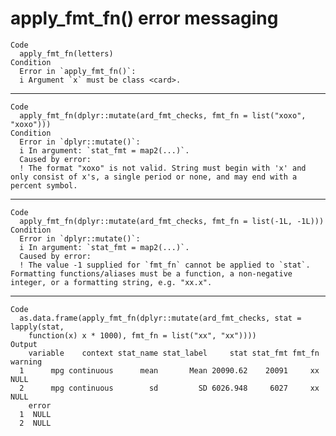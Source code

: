 # apply_fmt_fn() error messaging

    Code
      apply_fmt_fn(letters)
    Condition
      Error in `apply_fmt_fn()`:
      i Argument `x` must be class <card>.

---

    Code
      apply_fmt_fn(dplyr::mutate(ard_fmt_checks, fmt_fn = list("xoxo", "xoxo")))
    Condition
      Error in `dplyr::mutate()`:
      i In argument: `stat_fmt = map2(...)`.
      Caused by error:
      ! The format "xoxo" is not valid. String must begin with 'x' and only consist of x's, a single period or none, and may end with a percent symbol.

---

    Code
      apply_fmt_fn(dplyr::mutate(ard_fmt_checks, fmt_fn = list(-1L, -1L)))
    Condition
      Error in `dplyr::mutate()`:
      i In argument: `stat_fmt = map2(...)`.
      Caused by error:
      ! The value -1 supplied for `fmt_fn` cannot be applied to `stat`. Formatting functions/aliases must be a function, a non-negative integer, or a formatting string, e.g. "xx.x".

---

    Code
      as.data.frame(apply_fmt_fn(dplyr::mutate(ard_fmt_checks, stat = lapply(stat,
        function(x) x * 1000), fmt_fn = list("xx", "xx"))))
    Output
        variable    context stat_name stat_label     stat stat_fmt fmt_fn warning
      1      mpg continuous      mean       Mean 20090.62    20091     xx    NULL
      2      mpg continuous        sd         SD 6026.948     6027     xx    NULL
        error
      1  NULL
      2  NULL

